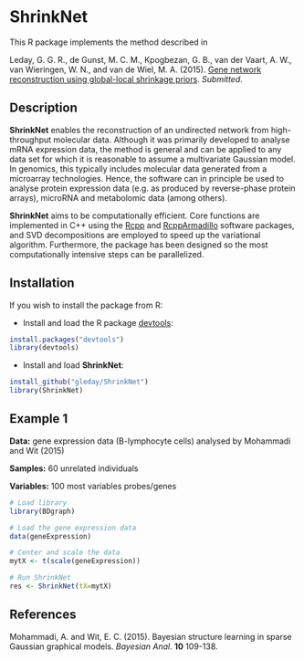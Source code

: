 # ShrinkNet

This R package implements the method described in

Leday, G. G. R., de Gunst, M. C. M., Kpogbezan, G. B., van der Vaart, A. W., van Wieringen, W. N., and van de Wiel, M. A. (2015).
[Gene network reconstruction using global-local shrinkage priors](http://arxiv.org/abs/1510.03771). *Submitted*.

## Description

**ShrinkNet** enables the reconstruction of an undirected network from high-throughput molecular data. Although it was primarily developed to analyse mRNA expression data, the method is general and can be applied to any data set for which it is reasonable to assume a multivariate Gaussian model. In genomics, this typically includes molecular data generated from a microarray technologies. Hence, the software can in principle be used to analyse protein expression data (e.g. as produced by reverse-phase protein arrays), microRNA and metabolomic data (among others).

**ShrinkNet** aims to be computationally efficient. Core functions are implemented in C++ using the [Rcpp](https://cran.r-project.org/web/packages/Rcpp/index.html) and [RcppArmadillo](https://cran.r-project.org/web/packages/RcppArmadillo/index.html) software packages, and SVD decompositions are employed to speed up the variational algorithm. Furthermore, the package has been designed so the most computationally intensive steps can be parallelized.

## Installation

If you wish to install the package from R:

* Install and load the R package [devtools](https://cran.r-project.org/web/packages/devtools/index.html):

```R
install.packages("devtools")
library(devtools)
```

* Install and load **ShrinkNet**:

```R
install_github("gleday/ShrinkNet")
library(ShrinkNet)
```

## Example 1

**Data:** gene expression data (B-lymphocyte cells) analysed by Mohammadi and Wit (2015) 

**Samples:** 60 unrelated individuals

**Variables:** 100 most variables probes/genes

```R
# Load library
library(BDgraph)

# Load the gene expression data
data(geneExpression)

# Center and scale the data
mytX <- t(scale(geneExpression))

# Run ShrinkNet
res <- ShrinkNet(tX=mytX)
```


## References

Mohammadi, A. and Wit, E. C. (2015). Bayesian structure learning in sparse Gaussian graphical models. *Bayesian Anal*. **10** 109-138.

